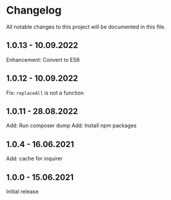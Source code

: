 # Changelog
All notable changes to this project will be documented in this file.

## 1.0.13 - 10.09.2022

Enhancement: Convert to ES6

## 1.0.12 - 10.09.2022

Fix: `replaceAll` is not a function

## 1.0.11 - 28.08.2022

Add: Run composer dump
Add: Install npm packages

## 1.0.4 - 16.06.2021

Add: cache for inquirer

## 1.0.0 - 15.06.2021

Initial release
